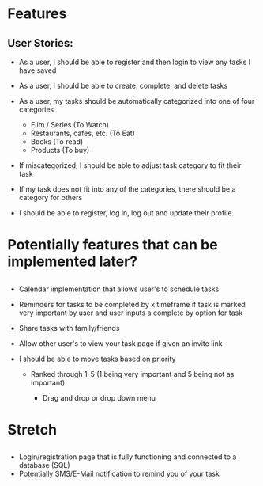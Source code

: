 # Features

## User Stories: 
- As a user, I should be able to register and then login to view any tasks I have saved
- As a user, I should be able to create, complete, and delete tasks
- As a user, my tasks should be automatically categorized into one of four categories 

  - Film / Series (To Watch)
  - Restaurants, cafes, etc. (To Eat)
  - Books (To read)
  - Products (To buy)
- If miscategorized, I should be able to adjust task category to fit their task
- If my task does not fit into any of the categories, there should be a category for others
- I should be able to register, log in, log out and update their profile.

# Potentially features that can be implemented later?
##
- Calendar implementation that allows user's to schedule tasks
- Reminders for tasks to be completed by x timeframe if task is marked very important by user and user inputs a complete by option for task
- Share tasks with family/friends
- Allow other user's to view your task page if given an invite link
- I should be able to move tasks based on priority

  - Ranked through 1-5 (1 being very important and 5 being not as important)
 
    - Drag and drop or drop down menu

# Stretch
## 
- Login/registration page that is fully functioning and connected to a database (SQL)
- Potentially SMS/E-Mail notification to remind you of your task
